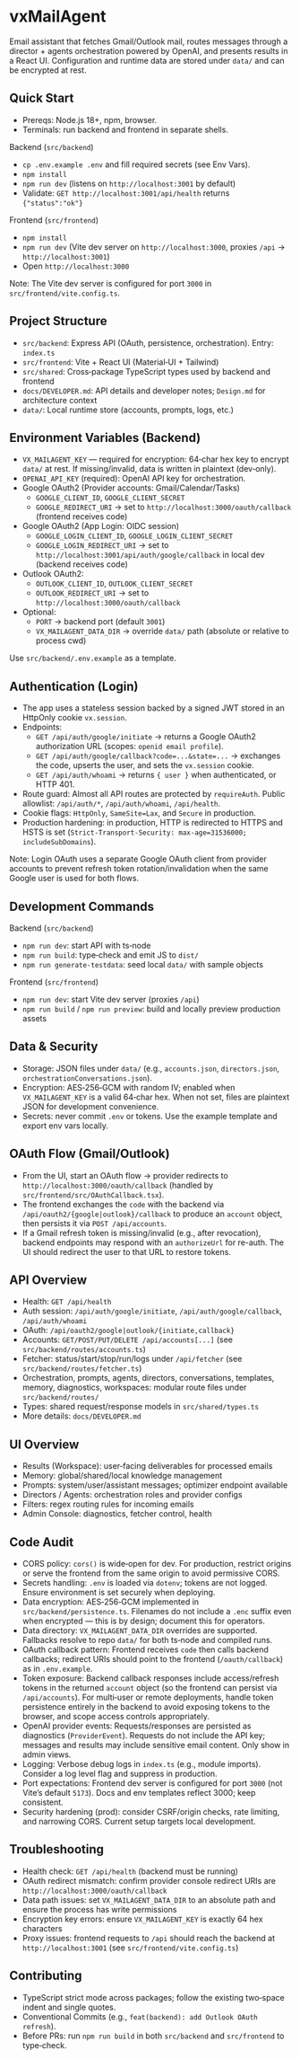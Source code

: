 # vxMailAgent

Email assistant that fetches Gmail/Outlook mail, routes messages through a director + agents orchestration powered by OpenAI, and presents results in a React UI. Configuration and runtime data are stored under `data/` and can be encrypted at rest.

## Quick Start

- Prereqs: Node.js 18+, npm, browser.
- Terminals: run backend and frontend in separate shells.

Backend (`src/backend`)
- `cp .env.example .env` and fill required secrets (see Env Vars).
- `npm install`
- `npm run dev` (listens on `http://localhost:3001` by default)
- Validate: `GET http://localhost:3001/api/health` returns `{"status":"ok"}`

Frontend (`src/frontend`)
- `npm install`
- `npm run dev` (Vite dev server on `http://localhost:3000`, proxies `/api` → `http://localhost:3001`)
- Open `http://localhost:3000`

Note: The Vite dev server is configured for port `3000` in `src/frontend/vite.config.ts`.

## Project Structure

- `src/backend`: Express API (OAuth, persistence, orchestration). Entry: `index.ts`
- `src/frontend`: Vite + React UI (Material‑UI + Tailwind)
- `src/shared`: Cross‑package TypeScript types used by backend and frontend
- `docs/DEVELOPER.md`: API details and developer notes; `Design.md` for architecture context
- `data/`: Local runtime store (accounts, prompts, logs, etc.)

## Environment Variables (Backend)

- `VX_MAILAGENT_KEY` — required for encryption: 64‑char hex key to encrypt `data/` at rest. If missing/invalid, data is written in plaintext (dev‑only).
- `OPENAI_API_KEY` (required): OpenAI API key for orchestration.
- Google OAuth2 (Provider accounts: Gmail/Calendar/Tasks)
  - `GOOGLE_CLIENT_ID`, `GOOGLE_CLIENT_SECRET`
  - `GOOGLE_REDIRECT_URI` → set to `http://localhost:3000/oauth/callback` (frontend receives code)
- Google OAuth2 (App Login: OIDC session)
  - `GOOGLE_LOGIN_CLIENT_ID`, `GOOGLE_LOGIN_CLIENT_SECRET`
  - `GOOGLE_LOGIN_REDIRECT_URI` → set to `http://localhost:3001/api/auth/google/callback` in local dev (backend receives code)
- Outlook OAuth2:
  - `OUTLOOK_CLIENT_ID`, `OUTLOOK_CLIENT_SECRET`
  - `OUTLOOK_REDIRECT_URI` → set to `http://localhost:3000/oauth/callback`
- Optional:
  - `PORT` → backend port (default `3001`)
  - `VX_MAILAGENT_DATA_DIR` → override `data/` path (absolute or relative to process cwd)

Use `src/backend/.env.example` as a template.

## Authentication (Login)

- The app uses a stateless session backed by a signed JWT stored in an HttpOnly cookie `vx.session`.
- Endpoints:
  - `GET /api/auth/google/initiate` → returns a Google OAuth2 authorization URL (scopes: `openid email profile`).
  - `GET /api/auth/google/callback?code=...&state=...` → exchanges the code, upserts the user, and sets the `vx.session` cookie.
  - `GET /api/auth/whoami` → returns `{ user }` when authenticated, or HTTP 401.
- Route guard: Almost all API routes are protected by `requireAuth`. Public allowlist: `/api/auth/*`, `/api/auth/whoami`, `/api/health`.
- Cookie flags: `HttpOnly`, `SameSite=Lax`, and `Secure` in production.
- Production hardening: in production, HTTP is redirected to HTTPS and HSTS is set (`Strict-Transport-Security: max-age=31536000; includeSubDomains`).
  
Note: Login OAuth uses a separate Google OAuth client from provider accounts to prevent refresh token rotation/invalidation when the same Google user is used for both flows.

## Development Commands

Backend (`src/backend`)
- `npm run dev`: start API with ts‑node
- `npm run build`: type‑check and emit JS to `dist/`
- `npm run generate-testdata`: seed local `data/` with sample objects

Frontend (`src/frontend`)
- `npm run dev`: start Vite dev server (proxies `/api`)
- `npm run build` / `npm run preview`: build and locally preview production assets

## Data & Security

- Storage: JSON files under `data/` (e.g., `accounts.json`, `directors.json`, `orchestrationConversations.json`).
- Encryption: AES‑256‑GCM with random IV; enabled when `VX_MAILAGENT_KEY` is a valid 64‑char hex. When not set, files are plaintext JSON for development convenience.
- Secrets: never commit `.env` or tokens. Use the example template and export env vars locally.

## OAuth Flow (Gmail/Outlook)

- From the UI, start an OAuth flow → provider redirects to `http://localhost:3000/oauth/callback` (handled by `src/frontend/src/OAuthCallback.tsx`).
- The frontend exchanges the `code` with the backend via `/api/oauth2/{google|outlook}/callback` to produce an `account` object, then persists it via `POST /api/accounts`.
- If a Gmail refresh token is missing/invalid (e.g., after revocation), backend endpoints may respond with an `authorizeUrl` for re-auth. The UI should redirect the user to that URL to restore tokens.

## API Overview

- Health: `GET /api/health`
- Auth session: `/api/auth/google/initiate`, `/api/auth/google/callback`, `/api/auth/whoami`
- OAuth: `/api/oauth2/google|outlook/{initiate,callback}`
- Accounts: `GET/POST/PUT/DELETE /api/accounts[...]` (see `src/backend/routes/accounts.ts`)
- Fetcher: status/start/stop/run/logs under `/api/fetcher` (see `src/backend/routes/fetcher.ts`)
- Orchestration, prompts, agents, directors, conversations, templates, memory, diagnostics, workspaces: modular route files under `src/backend/routes/`
- Types: shared request/response models in `src/shared/types.ts`
- More details: `docs/DEVELOPER.md`

## UI Overview

- Results (Workspace): user‑facing deliverables for processed emails
- Memory: global/shared/local knowledge management
- Prompts: system/user/assistant messages; optimizer endpoint available
- Directors / Agents: orchestration roles and provider configs
- Filters: regex routing rules for incoming emails
- Admin Console: diagnostics, fetcher control, health

## Code Audit

- CORS policy: `cors()` is wide‑open for dev. For production, restrict origins or serve the frontend from the same origin to avoid permissive CORS.
- Secrets handling: `.env` is loaded via `dotenv`; tokens are not logged. Ensure environment is set securely when deploying.
- Data encryption: AES‑256‑GCM implemented in `src/backend/persistence.ts`. Filenames do not include a `.enc` suffix even when encrypted — this is by design; document this for operators.
- Data directory: `VX_MAILAGENT_DATA_DIR` overrides are supported. Fallbacks resolve to repo `data/` for both ts‑node and compiled runs.
- OAuth callback pattern: Frontend receives `code` then calls backend callbacks; redirect URIs should point to the frontend (`/oauth/callback`) as in `.env.example`.
- Token exposure: Backend callback responses include access/refresh tokens in the returned `account` object (so the frontend can persist via `/api/accounts`). For multi‑user or remote deployments, handle token persistence entirely in the backend to avoid exposing tokens to the browser, and scope access controls appropriately.
- OpenAI provider events: Requests/responses are persisted as diagnostics (`ProviderEvent`). Requests do not include the API key; messages and results may include sensitive email content. Only show in admin views.
- Logging: Verbose debug logs in `index.ts` (e.g., module imports). Consider a log level flag and suppress in production.
- Port expectations: Frontend dev server is configured for port `3000` (not Vite’s default `5173`). Docs and env templates reflect 3000; keep consistent.
- Security hardening (prod): consider CSRF/origin checks, rate limiting, and narrowing CORS. Current setup targets local development.

## Troubleshooting

- Health check: `GET /api/health` (backend must be running)
- OAuth redirect mismatch: confirm provider console redirect URIs are `http://localhost:3000/oauth/callback`
- Data path issues: set `VX_MAILAGENT_DATA_DIR` to an absolute path and ensure the process has write permissions
- Encryption key errors: ensure `VX_MAILAGENT_KEY` is exactly 64 hex characters
- Proxy issues: frontend requests to `/api` should reach the backend at `http://localhost:3001` (see `src/frontend/vite.config.ts`)

## Contributing

- TypeScript strict mode across packages; follow the existing two‑space indent and single quotes.
- Conventional Commits (e.g., `feat(backend): add Outlook OAuth refresh`).
- Before PRs: run `npm run build` in both `src/backend` and `src/frontend` to type‑check.

